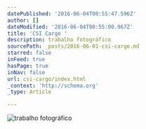 ```yaml
---
datePublished: '2016-06-04T00:55:47.596Z'
author: []
dateModified: '2016-06-04T00:55:00.967Z'
title: 'CSI Cargo '
description: trabalho fotográfico
sourcePath: _posts/2016-06-01-csi-cargo.md
starred: false
inFeed: true
hasPage: true
inNav: false
url: csi-cargo/index.html
_context: 'http://schema.org'
_type: Article

---
```

![trabalho fotográfico](https://the-grid-user-content.s3-us-west-2.amazonaws.com/c53e4023-4615-48bd-9222-dce949a69157.jpg)
